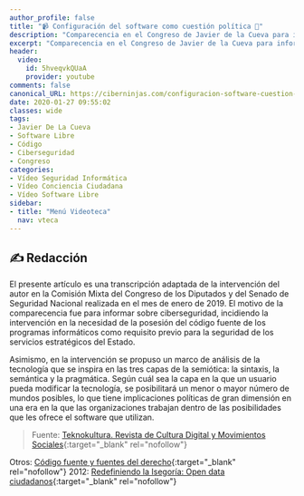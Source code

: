 ```yaml
---
author_profile: false
title: "📹 Configuración del software como cuestión política 🔐"
description: "Comparecencia en el Congreso de Javier de la Cueva para informar sobre ciberseguridad y la importancia de la posesión del código fuente como requisito fundamental para la seguridad estratégica del Estado"
excerpt: "Comparecencia en el Congreso de Javier de la Cueva para informar sobre ciberseguridad y la importancia de la posesión del código fuente como requisito fundamental para la seguridad estratégica del Estado"
header:
  video:
    id: 5hveqvkQUaA
    provider: youtube
comments: false
canonical_URL: https://ciberninjas.com/configuracion-software-cuestion-politica/
date: 2020-01-27 09:55:02
classes: wide
tags:
- Javier De La Cueva
- Software Libre
- Código
- Ciberseguridad
- Congreso
categories:
- Vídeo Seguridad Informática
- Vídeo Conciencia Ciudadana
- Vídeo Software Libre
sidebar:
- title: "Menú Videoteca"
  nav: vteca
---
```

## ✍ Redacción

El presente artículo es una transcripción adaptada de la intervención del autor en la Comisión Mixta del Congreso de los Diputados y del Senado de Seguridad Nacional realizada en el mes de enero de 2019. El motivo de la comparecencia fue para informar sobre ciberseguridad, incidiendo la intervención en la necesidad de la posesión del código fuente de los programas informáticos como requisito previo para la seguridad de los servicios estratégicos del Estado.

Asimismo, en la intervención se propuso un marco de análisis de la tecnología que se inspira en las tres capas de la semiótica: la sintaxis, la semántica y la pragmática. Según cuál sea la capa en la que un usuario pueda modificar la tecnología, se posibilitará un menor o mayor número de mundos posibles, lo que tiene implicaciones políticas de gran dimensión en una era en la que las organizaciones trabajan dentro de las posibilidades que les ofrece el software que utilizan.

> Fuente: [Teknokultura. Revista de Cultura Digital y Movimientos Sociales](https://revistas.ucm.es/index.php/TEKN/article/view/63795){:target="_blank" rel="nofollow"}

Otros: [Código fuente y fuentes del derecho](http://www.elnotario.es/index.php/opinion/8382-codigo-fuente-algoritmos-y-fuentes-del-derecho){:target="_blank" rel="nofollow"}
2012: [Redefiniendo la Isegoría: Open data ciudadanos](http://derecho-internet.org/files/2012-07_isegoria_congreso-idp.pdf){:target="_blank" rel="nofollow"}

